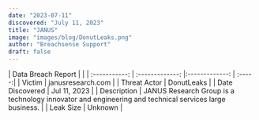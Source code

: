 ```yaml
---
date: "2023-07-11"
discovered: "July 11, 2023"
title: "JANUS"
image: "images/blog/DonutLeaks.png"
author: "Breachsense Support"
draft: false
---
```


| Data Breach Report           |              | 
| :-----------: | :-------------:     |:-------------:    | :-----:|
| Victim      | janusresearch.com      | 
| Threat Actor      | DonutLeaks      | 
| Date Discovered      | Jul 11, 2023      | 
| Description      | JANUS Research Group is a technology innovator and engineering and technical services large business.      | 
| Leak Size      | Unknown      | 

